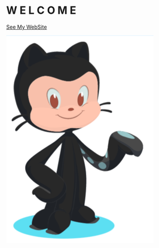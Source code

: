 # W E L C O M E




[See My WebSite](https://github.com/CathyASamuel/Project1_CatherineAS.git/main/index.html) 





![Image](/Image_welcome.png)
```




